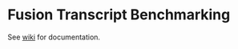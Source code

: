 # Fusion Transcript Benchmarking

See [wiki](https://github.com/fusiontranscripts/FusionBenchmarking/wiki) for documentation.





